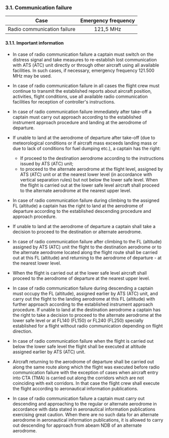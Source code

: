 ### **3.1. Communication failure**

|            Case             | Emergency frequency |
| :-------------------------: | :-----------------: |
| Radio communication failure |      121,5 MHz      |

#### 3.1.1. Important information

- In case of radio communication failure a captain must switch on the distress signal and  take measures to re-establish lost communication with ATS (АТС) unit directly or through other aircraft using all available facilities. In such cases, if necessary, emergency frequency 121.500 MHz may be used.


- In case of radio communication failure in all cases the flight crew must continue to transmit the established reports about aircraft position, activities, flight conditions, use all available radio communication  facilities for reception of controller's instructions.
- In case of radio communication failure immediately after take-off a captain must carry out approach according to the established instrument approach procedure and landing at the aerodrome of departure.
- If unable to land at the aerodrome of departure after take-off  (due to meteorological conditions or if aircraft mass exceeds landing mass or due to lack of conditions for fuel dumping etc.), a captain has the right:
  - If proceed to the destination aerodrome according to the instructions issued by ATS (АТС) unit;
  - to  proceed to the alternate  aerodrome at  the  flight level,  assigned  by  ATS (АТС) unit  or at  the nearest  lower level  (in  accordance  with  vertical separation rules) but not below the lower safe level. When the flight is carried out at the  lower  safe  level  aircraft  shall  proceed  to  the  alternate aerodrome at the nearest upper level.

- In case of radio communication failure during climbing to the assigned FL (altitude) a captain has the right to land at the aerodrome of departure according to the established descending procedure and approach procedure.

- If unable to land at the aerodrome of departure a captain shall take a decision to proceed to the  destination or alternate aerodrome.

- In case of radio communication failure after climbing to the FL (altitude) assigned by ATS (ATC) unit the flight to the destination aerodrome or to the alternate aerodrome located along the flight route shall be carried out at this FL (altitude) and  returning to the aerodrome of departure - at the nearest lower level.
- When the flight is carried out at  the lower safe level aircraft shall proceed to the aerodrome of departure at the nearest upper level.
- In case of radio communication failure during descending a captain must occupy the FL (altitude), assigned earlier by ATS (ATC)  unit, and carry out the flight to the landing  aerodrome at  this  FL  (altitude) with further approach according to the established instrument approach procedure. If unable to land at the destination aerodrome a captain has the right  to take a decision  to proceed to the alternate aerodrome at the lower safe level or at FL140 (FL150) or FL240 (FL250) specially established for a flight without radio communication depending on flight direction.
- In case of radio communication failure when the flight is carried out below the lower safe level the flight shall be executed at altitude assigned earlier by ATS (ATC) unit.
- Aircraft returning to the aerodrome of departure shall be carried out along the same route along which the flight was executed before radio communication failure with the exception of cases when aircraft entry into CTA (TMA) is carried out along the corridors which are not coinciding with exit corridors. In that case the flight crew shall execute the flight according to aeronautical information publications.

- In case of radio communication failure a captain must carry out descending and approaching to the regular or alternate aerodrome in accordance with data stated in aeronautical information publications exercising great caution. When there are no such data for an alternate aerodrome in aeronautical information publications, it is allowed to carry out descending for approach from abeam NDB of an alternate aerodrome.
